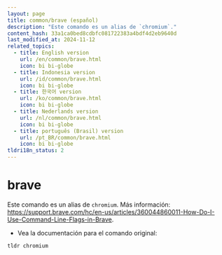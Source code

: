 ```yaml
---
layout: page
title: common/brave (español)
description: "Este comando es un alias de `chromium`."
content_hash: 33a1ca0bed8cdbfc081722383a4bdf4d2eb9640d
last_modified_at: 2024-11-12
related_topics:
  - title: English version
    url: /en/common/brave.html
    icon: bi bi-globe
  - title: Indonesia version
    url: /id/common/brave.html
    icon: bi bi-globe
  - title: 한국어 version
    url: /ko/common/brave.html
    icon: bi bi-globe
  - title: Nederlands version
    url: /nl/common/brave.html
    icon: bi bi-globe
  - title: português (Brasil) version
    url: /pt_BR/common/brave.html
    icon: bi bi-globe
tldri18n_status: 2
---
```

# brave

Este comando es un alias de `chromium`.
Más información: <https://support.brave.com/hc/en-us/articles/360044860011-How-Do-I-Use-Command-Line-Flags-in-Brave>.

- Vea la documentación para el comando original:

`tldr chromium`
